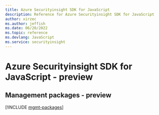 ```yaml
---
title: Azure Securityinsight SDK for JavaScript
description: Reference for Azure Securityinsight SDK for JavaScript
author: xirzec
ms.author: jeffish
ms.date: 06/20/2022
ms.topic: reference
ms.devlang: JavaScript
ms.service: securityinsight
---
```

# Azure Securityinsight SDK for JavaScript - preview
## Management packages - preview
[!INCLUDE [mgmt-packages](securityinsight-mgmt-index.md)]

